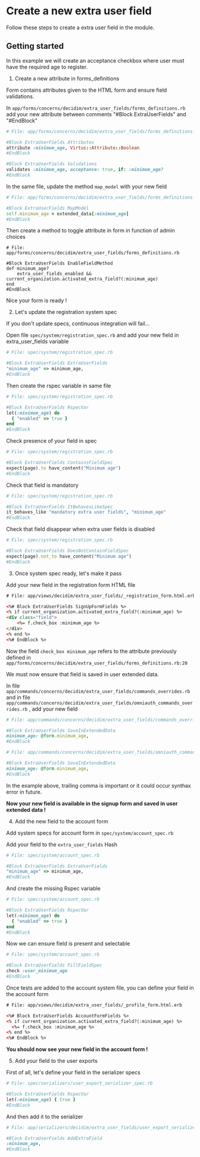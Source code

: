 # Create a new extra user field

Follow these steps to create a extra user field in the module.

## Getting started

In this example we will create an acceptance checkbox where user must have the required age to register.

1. Create a new attribute in forms_definitions

Form contains attributes given to the HTML form and ensure field validations.

In `app/forms/concerns/decidim/extra_user_fields/forms_definitions.rb` add your new attribute between comments "#Block ExtraUserFields" and "#EndBlock"

```ruby
# File: app/forms/concerns/decidim/extra_user_fields/forms_definitions.rb

#Block ExtraUserFields Attributes
attribute :minimum_age, Virtus::Attribute::Boolean
#EndBlock

#Block ExtraUserFields Validations
validates :minimum_age, acceptance: true, if: :minimum_age?
#EndBlock
```

In the same file, update the method `map_model` with your new field

```ruby
# File: app/forms/concerns/decidim/extra_user_fields/forms_definitions.rb

#Block ExtraUserFields MapModel
self.minimum_age = extended_data[:minimum_age]
#EndBlock
```

Then create a method to toggle attribute in form in function of admin choices
```
# File: app/forms/concerns/decidim/extra_user_fields/forms_definitions.rb

#Block ExtraUserFields EnableFieldMethod
def minimum_age?
    extra_user_fields_enabled && current_organization.activated_extra_field?(:minimum_age)
end
#EndBlock
```

Nice your form is ready ! 

2. Let's update the registration system spec

If you don't update specs, continuous integration will fail...

Open file `spec/system/registration_spec.rb` and add your new field in extra_user_fields variable

```ruby
# File: spec/system/registration_spec.rb

#Block ExtraUserFields ExtraUserFields
"minimum_age" => minimum_age,
#EndBlock
```

Then create the rspec variable in same file

```ruby
# File: spec/system/registration_spec.rb

#Block ExtraUserFields RspecVar
let(:minimum_age) do
  { "enabled" => true }
end
#EndBlock
```

Check presence of your field in spec

```ruby
# File: spec/system/registration_spec.rb

#Block ExtraUserFields ContainsFieldSpec
expect(page).to have_content("Minimum age")
#EndBlock
```

Check that field is mandatory
```ruby
# File: spec/system/registration_spec.rb

#Block ExtraUserFields ItBehavesLikeSpec
it_behaves_like "mandatory extra user fields", "minimum_age"
#EndBlock
```

Check that field disappear when extra user fields is disabled
```ruby
# File: spec/system/registration_spec.rb

#Block ExtraUserFields DoesNotContainFieldSpec
expect(page).not_to have_content("Minimum age")
#EndBlock
```

3. Once system spec ready, let's make it pass

Add your new field in the registration form HTML file

```HTML
# File: app/views/decidim/extra_user_fields/_registration_form.html.erb

<%# Block ExtraUserFields SignUpFormFields %>
<% if current_organization.activated_extra_field?(:minimum_age) %>
<div class="field">
    <%= f.check_box :minimum_age %>
</div>
<% end %>
<%# EndBlock %>
```

Now the field `check_box minimum_age` refers to the attribute previously defined in `app/forms/concerns/decidim/extra_user_fields/forms_definitions.rb:20`

We must now ensure that field is saved in user extended data.

In file `app/commands/concerns/decidim/extra_user_fields/commands_overrides.rb` and in file `app/commands/concerns/decidim/extra_user_fields/omniauth_commands_overrides.rb` , add your new field

```ruby
# File: app/commands/concerns/decidim/extra_user_fields/commands_overrides.rb

#Block ExtraUserFields SaveInExtendedData
minimum_age: @form.minimum_age,
#EndBlock
```

```ruby
# File: app/commands/concerns/decidim/extra_user_fields/omniauth_commands_overrides.rb

#Block ExtraUserFields SaveInExtendedData
minimum_age: @form.minimum_age,
#EndBlock
```

In the example above, trailing comma is important or it could occur synthax error in future.

**Now your new field is available in the signup form and saved in user extended data !**

4. Add the new field to the account form

Add system specs for account form in `spec/system/account_spec.rb`

Add your field to the `extra_user_fields` Hash
```ruby
# File: spec/system/account_spec.rb

#Block ExtraUserFields ExtraUserFields
"minimum_age" => minimum_age,
#EndBlock
```

And create the missing Rspec variable

```ruby
# File: spec/system/account_spec.rb

#Block ExtraUserFields RspecVar
let(:minimum_age) do
  { "enabled" => true }
end
#EndBlock
```

Now we can ensure field is present and selectable

```ruby
# File: spec/system/account_spec.rb

#Block ExtraUserFields FillFieldSpec
check :user_minimum_age
#EndBlock
```

Once tests are added to the account system file, you can define your field in the account form

```HTML
# File: app/views/decidim/extra_user_fields/_profile_form.html.erb

<%# Block ExtraUserFields AccountFormFields %>
<% if current_organization.activated_extra_field?(:minimum_age) %>
  <%= f.check_box :minimum_age %>
<% end %>
<%# EndBlock %>
```

**You should now see your new field in the account form !**

5. Add your field to the user exports

First of all, let's define your field in the serializer specs 

```ruby
# File: spec/serializers/user_export_serializer_spec.rb

#Block ExtraUserFields RspecVar
let(:minimum_age) { true }
#EndBlock
```

And then add it to the serializer

```ruby
# File: app/serializers/decidim/extra_user_fields/user_export_serializer.rb

#Block ExtraUserFields AddExtraField
:minimum_age,
#EndBlock
```
